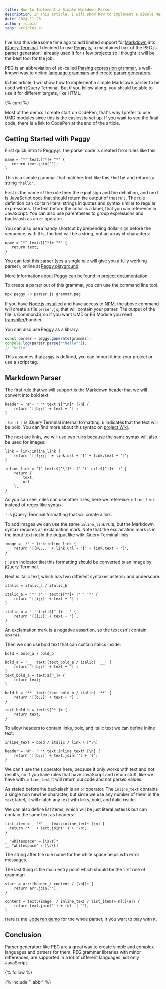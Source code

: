 ```yaml
---
title: How to Implement a Simple Markdown Parser
description: In this article, I will show how to implement a simple Markdown parser to be used with jQuery Terminal.
date: 2024-11-26
author: jcubic
tags: articles_en
---
```


I've had this idea some time ago to add limited support for
[Markdown](https://en.wikipedia.org/wiki/Markdown) into
[jQuery Terminal](https://terminal.jcubic.pl/). I decided to use [Peggy.js](https://peggyjs.org/),
a maintained fork of the PEG.js parser generator. I already used it for a few projects
so I thought it will be the best tool for the job.

PEG is an abbreviation of so-called
[Parsing expression grammar](https://en.wikipedia.org/wiki/Parsing_expression_grammar),
a well-known way to define
[language grammars](https://en.wikipedia.org/wiki/Formal_grammar) and create
[parser generators](https://en.wikipedia.org/wiki/Compiler-compiler).

In this article, I will show how to implement a simple Markdown parser to be used
with jQuery Terminal. But if you follow along, you should be able to use it
for different targets, like HTML.

<!-- more -->
{% card %}

Most of the demos I create start on CodePen, that's why I prefer to use UMD
modules since this is the easiest to set up. If you want to see the final code,
there is a link to CodePen at the end of the article.

## Getting Started with Peggy

First quick intro to Peggy.js, the parser code is created from rules like this:

```
name = "*" text:[^*]+ "*" {
   return text.join('');
}
```

This is a simple grammar that matches text like this `*hello*` and returns a string `"hello"`.

First is the name of the rule then the equal sign and the definition, and next is JavaScript
code that should return the output of that rule. The rule definition can contain literal strings
in quotes and syntax similar to regular expressions. The text before the colon is a label,
that you can reference in JavaScript. You can also use
parentheses to group expressions and backslash as an `or` operator.

You can also use a handy shortcut by prepending dollar sign before the sequence,
with this, the text will be a string, not an array of characters:

```
name = "*" text:$[^*]+ "*" {
   return text;
}
```

You can test this parser (yes a single rule will give you a fully working parser),
online at [Peggy playground](https://peggyjs.org/online.html).

More information about Peggy can be found in
[project documentation](https://peggyjs.org/documentation.html).

To create a parser out of this grammar, you can use the command line tool.

```bash
npx peggy -o parser.js grammar.peg
```

If you have [Node.js installed](https://nodejs.org/en/learn/getting-started/how-to-install-nodejs)
and have access to
[NPM](https://nodejs.org/en/learn/getting-started/an-introduction-to-the-npm-package-manager),
the above command will create a file `parser.js`, that will contain your parser.
The output of the file is CommonJS, so if you want UMD or ES Module you need
[transpiler](https://en.wikipedia.org/wiki/Source-to-source_compiler)/bundler.

You can also use Peggy as a library.

```javascript
const parser = peggy.generate(grammar);
console.log(parser.parse('*hello*'));
// "hello"
```

This assumes that `peggy` is defined, you can import it into your project or use a script tag.

## Markdown Parser

The first rule that we will support is the Markdown header that we will convert into
bold text.

```
header = '#'+ ' '* text:$[^\n]* [\n] {
    return '[[b;;]' + text + ']';
}
```

`[[b;;] ]` is jQuery Terminal internal formatting, `b` indicates that the text will be bold.
You can find more about this syntax on
[project Wiki](https://github.com/jcubic/jquery.terminal/wiki/Formatting-and-Syntax-Highlighting).


The next are links, we will use two rules because the same syntax will also be used for images:

```
link = link:inline_link {
    return '[[!;;;;' + link.url + ']' + link.text + ']';
}

inline_link = '[' text:$[^\]]* ']' '(' url:$[^)]+ ')' {
    return {
        text,
        url
    };
}
```

As you can see, rules can use other rules, here we reference `inline_link` instead of
regex-like syntax.

`!` is jQuery Terminal formatting that will create a link.

To add images we can use the same `inline_link` rule, but the Markdown syntax requires an exclamation mark.
Note that the exclamation mark is in the input text not in the output like with jQuery Terminal links.

```
image = '!' + link:inline_link {
    return '[[@;;;;' + link.url + ']' + link.text + ']';
}
```

`@` is an indicator that this formatting should be converted to an image by jQuery Terminal.

Next is italic text, which has two different syntaxes asterisk and underscore.

```
italic = italic_a / italic_b

italic_a = '*' !' ' text:$[^*]+ !' ' '*' {
    return '[[i;;]' + text + ']';
}

italic_b = '_' text:$[^_]+ '_' {
    return '[[i;;]' + text + ']';
}
```

An exclamation mark is a negative assertion, so the text can't contain spaces.

Then we can use bold text that can contain italics inside:

```
bold = bold_a / bold_b

bold_a = '__' text:(text_bold_a / italic) '__' {
    return '[[b;;]' + text + ']';
}
text_bold_a = text:$[^_]+ {
    return text;
}

bold_b = '**' text:(text_bold_b / italic) '**' {
    return '[[b;;]' + text + ']';
}

text_bold_b = text:$[^* ]+ {
    return text;
}
```

To allow headers to contain links, bold, and italic text we can define inline text:


```
inline_text = bold / italic / link / [^\n]

header = '#'+ ' '* text:inline_text* [\n] {
    return '[[b;;]' + text.join('') + ']';
}
```

We can't use the `$` operator here, because it only works with text and not results,
so if you have rules that have JavaScript and return stuff, like we have with
`inline_text` it will return our code and not parsed values.

As stated before the backslash is an `or` operator. The `inline_text` contains a single
non newline character, but since we use any number of them in the `text` label, it will
match any text with links, bold, and italic inside.

We can also define list items, which will be just literal asterisk but can contain
the same text as headers:

```
list_item = _ '*' __ text:inline_text* [\n] {
  return '* ' + text.join('') + '\n';
}

_ "whitespace" = [\s\t]*
__ "whitespace" = [\s\t]
```

The string after the rule name for the white space helps with error messages.

The last thing is the main entry point which should be the first rule of grammar:

```
start = arr:(header / content / [\n])+ {
    return arr.join('');
}

content = text:(image  / inline_text / list_item)+ nl:[\n]? {
    return text.join('') + (nl || '');
}
```

Here is the [CodePen demo](https://codepen.io/jcubic/pen/zYLvPQa) for the whole parser,
if you want to play with it.

## Conclusion

Parser generators like PEG are a great way to create simple and complex languages
and parsers for them. PEG grammar libraries with minor differences, are supported
in a lot of different languages, not only JavaScript.

{% follow %}

{% include "_abbr" %}
